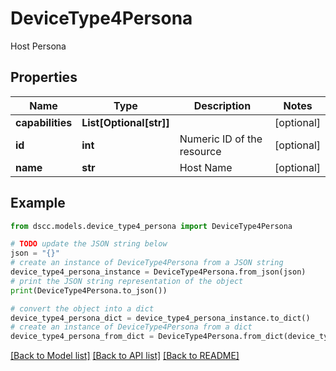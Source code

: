 # DeviceType4Persona

Host Persona

## Properties

Name | Type | Description | Notes
------------ | ------------- | ------------- | -------------
**capabilities** | **List[Optional[str]]** |  | [optional] 
**id** | **int** | Numeric ID of the resource | [optional] 
**name** | **str** | Host Name | [optional] 

## Example

```python
from dscc.models.device_type4_persona import DeviceType4Persona

# TODO update the JSON string below
json = "{}"
# create an instance of DeviceType4Persona from a JSON string
device_type4_persona_instance = DeviceType4Persona.from_json(json)
# print the JSON string representation of the object
print(DeviceType4Persona.to_json())

# convert the object into a dict
device_type4_persona_dict = device_type4_persona_instance.to_dict()
# create an instance of DeviceType4Persona from a dict
device_type4_persona_from_dict = DeviceType4Persona.from_dict(device_type4_persona_dict)
```
[[Back to Model list]](../README.md#documentation-for-models) [[Back to API list]](../README.md#documentation-for-api-endpoints) [[Back to README]](../README.md)


